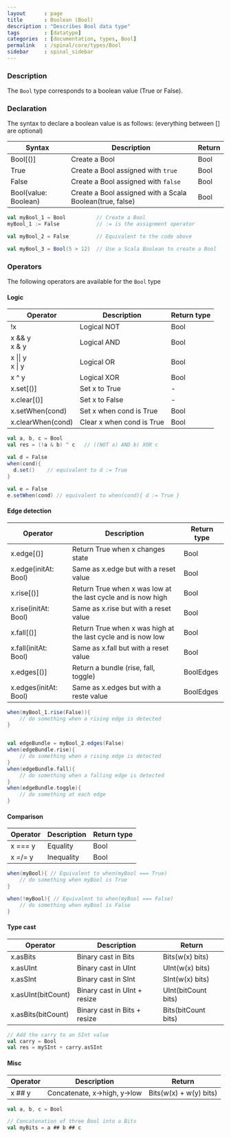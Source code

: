 ```yaml
---
layout      : page
title       : Boolean (Bool)
description : "Describes Bool data type"
tags        : [datatype]
categories  : [documentation, types, Bool]
permalink   : /spinal/core/types/Bool
sidebar     : spinal_sidebar
---
```



### Description

The `Bool` type corresponds to a boolean value (True or False).
    

### Declaration

The syntax to declare a boolean value is as follows: (everything between [] are optional)

| Syntax                | Description                                              | Return |
| --------------------- | -------------------------------------------------------- | ------ |
| Bool[()]              | Create a              Bool                               | Bool   |
| True                  | Create a Bool assigned with `true`                       | Bool   |
| False                 | Create a Bool assigned with `false`                      | Bool   |
| Bool(value: Boolean)  | Create a Bool assigned with a Scala Boolean(true, false) | Bool   |


```scala
val myBool_1 = Bool          // Create a Bool 
myBool_1 := False            // := is the assignment operator

val myBool_2 = False         // Equivalent to the code above 

val myBool_3 = Bool(5 > 12)  // Use a Scala Boolean to create a Bool 
```


### Operators

The following operators are available for the `Bool` type


#### Logic

| Operator              | Description                | Return type |
| --------------------- | -------------------------- | ----------- |
| !x                    |  Logical NOT               | Bool        |
| x && y <br> x & y     |  Logical AND               | Bool        |
| x \|\| y <br> x \| y  |  Logical OR                | Bool        |
| x ^ y                 | Logical XOR                | Bool        |
| x.set[()]             |  Set x to True             | -           |
| x.clear[()]           |  Set x to False            | -           |
| x.setWhen(cond)       | Set x when cond is True    | Bool        |
| x.clearWhen(cond)     |  Clear x when cond is True | Bool        |


```scala
val a, b, c = Bool
val res = (!a & b) ^ c   // ((NOT a) AND b) XOR c

val d = False
when(cond){
  d.set()    // equivalent to d := True
}

val e = False
e.setWhen(cond) // equivalent to when(cond){ d := True }
```



#### Edge detection

| Operator              | Description                                                  | Return type |
| --------------------- | -----------------------------------------------------------  | ----------- |
| x.edge[()]            | Return True when x changes state                             | Bool        |
| x.edge(initAt: Bool)  | Same as x.edge but with a reset value                        | Bool        |
| x.rise[()]            | Return True when x was low at the last cycle and is now high | Bool        |
| x.rise(initAt: Bool)  | Same as x.rise but with a reset value                        | Bool        |
| x.fall[()]            | Return True when x was high at the last cycle and is now low | Bool        |
| x.fall(initAt: Bool)  | Same as x.fall but with a reset value                        | Bool        |
| x.edges[()]           | Return a bundle (rise, fall, toggle)                         | BoolEdges   |
| x.edges(initAt: Bool) | Same as x.edges but with a reste value                       | BoolEdges   |


```scala
when(myBool_1.rise(False)){
	// do something when a rising edge is detected 
} 


val edgeBundle = myBool_2.edges(False)
when(edgeBundle.rise){
	// do something when a rising edge is detected
}
when(edgeBundle.fall){
	// do something when a falling edge is detected
}
when(edgeBundle.toggle){
	// do something at each edge
}
```


#### Comparison

| Operator | Description | Return type |
| -------- | ----------- | ----------- |
| x === y  |  Equality   | Bool        |
| x =/= y  |  Inequality | Bool        |


```scala
when(myBool){ // Equivalent to when(myBool === True)
	// do something when myBool is True
}

when(!myBool){ // Equivalent to when(myBool === False)
	// do something when myBool is False
}
```


#### Type cast		
  		  
| Operator           | Description                  | Return              |		 
| ------------------ | ---------------------------- | ------------------- |		 
| x.asBits           | Binary cast in Bits          | Bits(w(x) bits)     |		 
| x.asUInt           | Binary cast in UInt          | UInt(w(x) bits)     |		 
| x.asSInt           | Binary cast in SInt          | SInt(w(x) bits)     |		 
| x.asUInt(bitCount) | Binary cast in UInt + resize | UInt(bitCount bits) |		 
| x.asBits(bitCount) | Binary cast in Bits + resize | Bits(bitCount bits) |


```scala
// Add the carry to an SInt value
val carry = Bool 
val res = mySInt + carry.asSInt 
```



#### Misc

| Operator                            | Description                                               | Return                         |
| ----------------------------------- | --------------------------------------------------------- | ------------------------------ |
| x ## y                              |  Concatenate, x->high, y->low                             | Bits(w(x) + w(y) bits)         |


```scala
val a, b, c = Bool

// Concatenation of three Bool into a Bits
val myBits = a ## b ## c 
```